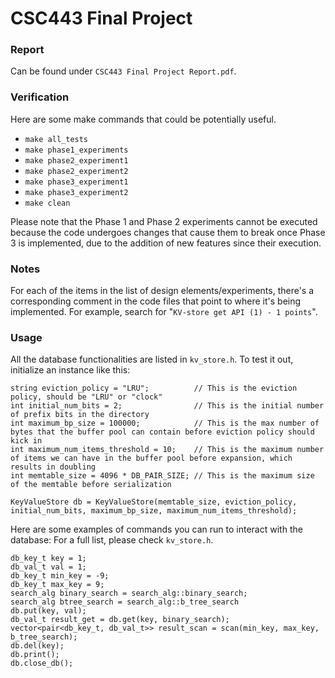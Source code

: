 # CSC443 Final Project

### Report
Can be found under `CSC443 Final Project Report.pdf`.

### Verification
Here are some make commands that could be potentially useful.  

- `make all_tests`
- `make phase1_experiments`
- `make phase2_experiment1`
- `make phase2_experiment2`
- `make phase3_experiment1`
- `make phase3_experiment2`
- `make clean`

Please note that the Phase 1 and Phase 2 experiments cannot be executed because the code undergoes changes that cause them to break once Phase 3 is implemented, due to the addition of new features since their execution.

### Notes
For each of the items in the list of design elements/experiments, there's a corresponding comment in the code files that point to where it's being implemented. For example, search for "`KV-store get API (1) - 1 points`".

### Usage
All the database functionalities are listed in `kv_store.h`. To test it out, initialize an instance like this:

```
string eviction_policy = "LRU";          // This is the eviction policy, should be "LRU" or "clock"
int initial_num_bits = 2;                // This is the initial number of prefix bits in the directory
int maximum_bp_size = 100000;            // This is the max number of bytes that the buffer pool can contain before eviction policy should kick in
int maximum_num_items_threshold = 10;    // This is the maximum number of items we can have in the buffer pool before expansion, which results in doubling
int memtable_size = 4096 * DB_PAIR_SIZE; // This is the maximum size of the memtable before serialization

KeyValueStore db = KeyValueStore(memtable_size, eviction_policy, initial_num_bits, maximum_bp_size, maximum_num_items_threshold);
```

Here are some examples of commands you can run to interact with the database:
For a full list, please check `kv_store.h`.
```
db_key_t key = 1;
db_val_t val = 1;
db_key_t min_key = -9;
db_key_t max_key = 9;
search_alg binary_search = search_alg::binary_search;
search_alg btree_search = search_alg::b_tree_search
db.put(key, val);
db_val_t result_get = db.get(key, binary_search);
vector<pair<db_key_t, db_val_t>> result_scan = scan(min_key, max_key, b_tree_search);
db.del(key);
db.print();
db.close_db();
```


